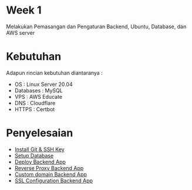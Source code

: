 # Week 1

Melakukan Pemasangan dan Pengaturan Backend, Ubuntu, Database, dan AWS server

# Kebutuhan

Adapun rincian kebutuhan diantaranya :

- OS : Linux Server 20.04
- Databases : MySQL
- VPS : AWS Educate
- DNS : Cloudflare
- HTTPS : Certbot

# Penyelesaian

- [Install Git & SSH Key](git.md)
- [Setup Database](database.md)
- [Deploy Backend App](setup-server.md)
- [Reverse Proxy Backend App](reverse-backend.md)
- [Custom domain Backend App](custom-domain.md)
- [SSL Configuration Backend App](ssl-backend.md)
